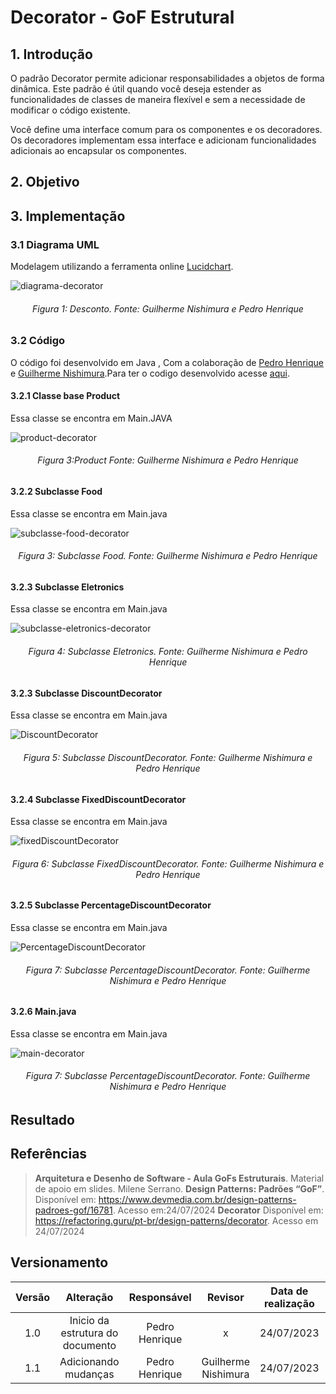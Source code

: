 # Decorator - GoF Estrutural

## 1. Introdução

O padrão Decorator permite adicionar responsabilidades a objetos de forma dinâmica. Este padrão é útil quando você deseja estender as funcionalidades de classes de maneira flexível e sem a necessidade de modificar o código existente.

Você define uma interface comum para os componentes e os decoradores. Os decoradores implementam essa interface e adicionam funcionalidades adicionais ao encapsular os componentes.

## 2. Objetivo

## 3. Implementação
### 3.1 Diagrama UML
Modelagem utilizando a ferramenta online [Lucidchart](https://www.lucidchart.com/pages/).

![diagrama-decorator](https://github.com/user-attachments/assets/16877221-6a08-4368-ace0-35dffd14ae0f)
<h6 align = "center">Figura 1: Desconto. Fonte: Guilherme Nishimura e Pedro Henrique</h6>

### 3.2 Código
O código foi desenvolvido em  Java , Com a colaboração de [Pedro Henrique ](https://github.com/pehenobra2) e [Guilherme Nishimura](https://github.com/Guilherme-nishi).Para ter o codigo desenvolvido acesse [ aqui](https://github.com/UnBArqDsw2024-1/2024.1_G7_My_Market/tree/Guilherme_Pedro/Entrega03/docs/PadroesDeProjeto/src/Decorator/Main.java).

#### 3.2.1 Classe base Product
Essa classe se encontra em Main.JAVA

![product-decorator](https://github.com/user-attachments/assets/9816f193-8c89-4dff-96fb-8e7d912f1249)
<h6 align = "center">Figura 3:Product Fonte: Guilherme Nishimura e Pedro Henrique</h6>

#### 3.2.2 Subclasse Food
Essa classe se encontra em Main.java

![subclasse-food-decorator](https://github.com/user-attachments/assets/1c80e937-4e87-4d12-b458-951940ed8ca8)
<h6 align = "center">Figura 3: Subclasse Food. Fonte: Guilherme Nishimura e Pedro Henrique</h6>

#### 3.2.3 Subclasse Eletronics
Essa classe se encontra em Main.java

![subclasse-eletronics-decorator](https://github.com/user-attachments/assets/528186c1-8c8d-4089-a5f8-9e3f48518742)
<h6 align = "center">Figura 4: Subclasse Eletronics. Fonte: Guilherme Nishimura e Pedro Henrique</h6>

#### 3.2.3 Subclasse DiscountDecorator
Essa classe se encontra em Main.java

![DiscountDecorator](https://github.com/user-attachments/assets/921130fd-472f-4d20-81e3-720953a96bb1)
<h6 align = "center">Figura 5: Subclasse DiscountDecorator. Fonte: Guilherme Nishimura e Pedro Henrique</h6>

#### 3.2.4 Subclasse FixedDiscountDecorator
Essa classe se encontra em Main.java

![fixedDiscountDecorator](https://github.com/user-attachments/assets/8f98e7ff-41af-4e2e-858f-04c046b381fe)
<h6 align = "center">Figura 6: Subclasse FixedDiscountDecorator. Fonte: Guilherme Nishimura e Pedro Henrique</h6>

#### 3.2.5 Subclasse PercentageDiscountDecorator
Essa classe se encontra em Main.java

![PercentageDiscountDecorator](https://github.com/user-attachments/assets/335ddb91-6359-4713-b21f-479ade778bf1)
<h6 align = "center">Figura 7: Subclasse PercentageDiscountDecorator. Fonte: Guilherme Nishimura e Pedro Henrique</h6>

#### 3.2.6 Main.java
Essa classe se encontra em Main.java

![main-decorator](https://github.com/user-attachments/assets/b2ed8fa9-ffc9-48cc-83cc-9819108b9f05)
<h6 align = "center">Figura 7: Subclasse PercentageDiscountDecorator. Fonte: Guilherme Nishimura e Pedro Henrique</h6>

## Resultado



## Referências

> **Arquitetura e Desenho de Software - Aula GoFs Estruturais**. Material de apoio em slides. Milene Serrano.
> **Design Patterns: Padrões “GoF”**. Disponível em: https://www.devmedia.com.br/design-patterns-padroes-gof/16781. Acesso em:24/07/2024
> **Decorator** Disponível em: https://refactoring.guru/pt-br/design-patterns/decorator. Acesso em 24/07/2024
## Versionamento

| Versão | Alteração |  Responsável  | Revisor | Data de realização | Data de revisão |
| :------: | :---: | :-----: | :----: | :----: | :-----: |
| 1.0    | Inicio da estrutura do documento | Pedro Henrique |x | 24/07/2023| x|
| 1.1    | Adicionando mudanças | Pedro Henrique | Guilherme Nishimura | 24/07/2023| 24/07/2023|




